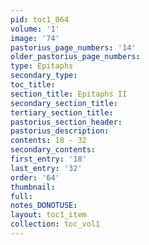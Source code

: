```yaml
---
pid: toc1_064
volume: '1'
image: '74'
pastorius_page_numbers: '14'
older_pastorius_page_numbers: 
type: Epitaphs
secondary_type: 
toc_title: 
section_title: Epitaphs II
secondary_section_title: 
tertiary_section_title: 
pastorius_section_header: 
pastorius_description: 
contents: 18 - 32
secondary_contents: 
first_entry: '18'
last_entry: '32'
order: '64'
thumbnail: 
full: 
notes_DONOTUSE: 
layout: toc1_item
collection: toc_vol1
---
```

